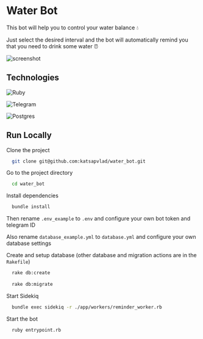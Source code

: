  
# Water Bot   
This bot will help you to control your water balance 💧

Just select the desired interval and the bot will automatically remind you that you need to drink some water ⏰ 

![screenshot](https://i.ibb.co/12s9GxB/image.png)

## Technologies

![Ruby](https://img.shields.io/badge/ruby-%23CC342D.svg?style=for-the-badge&logo=ruby&logoColor=white) 

![Telegram](https://img.shields.io/badge/Telegram-2CA5E0?style=for-the-badge&logo=telegram&logoColor=white)

![Postgres](https://img.shields.io/badge/postgres-%23316192.svg?style=for-the-badge&logo=postgresql&logoColor=white)
## Run Locally  

Clone the project  

~~~bash  
  git clone git@github.com:katsapvlad/water_bot.git
~~~

Go to the project directory  

~~~bash  
  cd water_bot
~~~

Install dependencies  

~~~bash  
  bundle install
~~~

Then rename  ```.env_example``` to ```.env``` and configure your own bot token and telegram ID

Also rename  ```database_example.yml``` to ```database.yml``` and configure your own database settings

Create and setup database (other database and migration actions are in the ```Rakefile```)

~~~bash  
  rake db:create
  
  rake db:migrate
~~~

Start Sidekiq  

~~~bash  
  bundle exec sidekiq -r ./app/workers/reminder_worker.rb
~~~

Start the bot  

~~~bash  
  ruby entrypoint.rb
~~~

